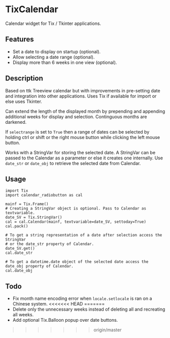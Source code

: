 TixCalendar
===========

Calendar widget for Tix / Tkinter applications.

Features
--------

- Set a date to display on startup (optional).
- Allow selecting a date range (optional).
- Display more than 6 weeks in one view (optional).

Description
-----------

Based on ttk Treeview calendar but with improvements in pre-setting date and integration into other applications. Uses Tix if available for import or else uses Tkinter.

Can extend the length of the displayed month by prepending and appending additional weeks for display and selection. Continguous months are darkened.

If `selectrange` is set to `True` then a range of dates can be selected by holding ctrl or shift or the right mouse button while clicking the left mouse button.

Works with a StringVar for storing the selected date. A StringVar can be passed to the Calendar as a parameter or else it creates one internally. Use `date_str` or `date_obj` to retrieve the selected date from Calendar.

Usage
-----

    import Tix
    import calendar_radiobutton as cal
    
    mainf = Tix.Frame()
    # Creating a StringVar object is optional. Pass to Calendar as textvariable.
    date_SV = Tix.StringVar()
    cal = cal.Calendar(mainf, textvariable=date_SV, settoday=True)
    cal.pack()
    
    # To get a string representation of a date after selection access the StringVar
    # or the date_str property of Calendar.
    date_SV.get()
    cal.date_str
    
    # To get a datetime.date object of the selected date access the date_obj property of Calendar.
    cal.date_obj

Todo
----

- Fix month name encoding error when `locale.setlocale` is ran on a Chinese system.
<<<<<<< HEAD
=======
- Delete only the unnecessary weeks instead of deleting all and recreating all weeks.
- Add optional Tix.Balloon popup over date buttons.
>>>>>>> origin/master
